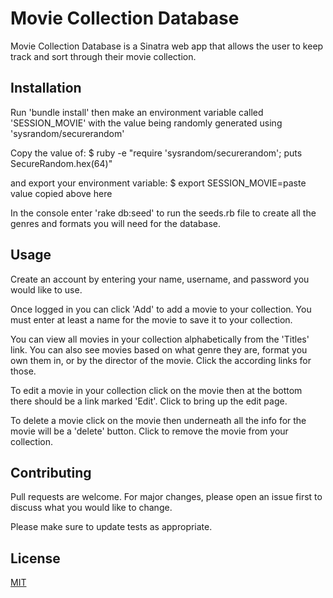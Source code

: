 # Movie Collection Database

Movie Collection Database is a Sinatra web app that allows the user to keep track and sort through their movie collection.

## Installation

Run 'bundle install' then make an environment variable called 'SESSION_MOVIE' with the value being randomly generated using 'sysrandom/securerandom'

Copy the value of: 
$ ruby -e "require 'sysrandom/securerandom'; puts SecureRandom.hex(64)"

and export your environment variable:
$ export SESSION_MOVIE=paste value copied above here

In the console enter 'rake db:seed' to run the seeds.rb file to create all the genres and formats you will need for the database.

## Usage

Create an account by entering your name, username, and password you would like to use.

Once logged in you can click 'Add' to add a movie to your collection. You must enter at least a name for the movie to save it to your collection.

You can view all movies in your collection alphabetically from the 'Titles' link.
You can also see movies based on what genre they are, format you own them in, or by the director of the movie. Click the according links for those.

To edit a movie in your collection click on the movie then at the bottom there should be a link marked 'Edit'. Click to bring up the edit page.

To delete a movie click on the movie then underneath all the info for the movie will be a 'delete' button. Click to remove the movie from your collection.

## Contributing
Pull requests are welcome. For major changes, please open an issue first to discuss what you would like to change.

Please make sure to update tests as appropriate.

## License
[MIT](https://choosealicense.com/licenses/mit/)
